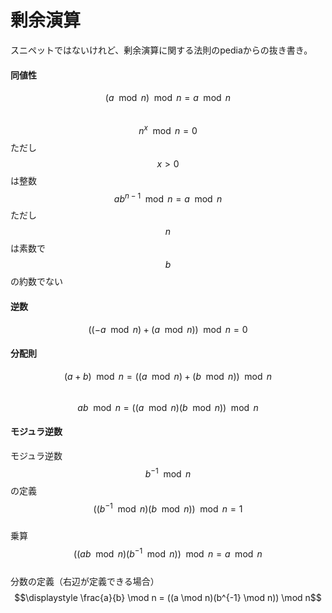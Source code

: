 # 剰余演算

スニペットではないけれど、剰余演算に関する法則のpediaからの抜き書き。

#### 同値性

$$(a \mod n) \mod n = a \mod n$$  
$$n^x \mod n = 0$$ただし$$x > 0$$は整数  
$$ab^{n-1} \mod n = a \mod n$$ ただし$$n$$は素数で$$b$$の約数でない

#### 逆数

$$((-a \mod n) + (a \mod n)) \mod n = 0$$

#### 分配則

$$(a + b) \mod n = ((a \mod n) + (b \mod n)) \mod n$$  
$$ab \mod n = ((a \mod n) (b \mod n)) \mod n$$

#### モジュラ逆数

モジュラ逆数$$b^{-1} \mod n$$の定義  
$$((b^{-1} \mod n) (b \mod n)) \mod n = 1$$  
乗算  
$$((ab \mod n) (b^{-1} \mod n)) \mod n = a \mod n$$  
分数の定義（右辺が定義できる場合）  
$$\displaystyle \frac{a}{b} \mod n = ((a \mod n)(b^{-1} \mod n)) \mod n$$



